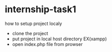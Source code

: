 # internship-task1

how to setup project localy

* clone the project 
* put project in local host directory EX(xampp)
* open index.php file from prowser
